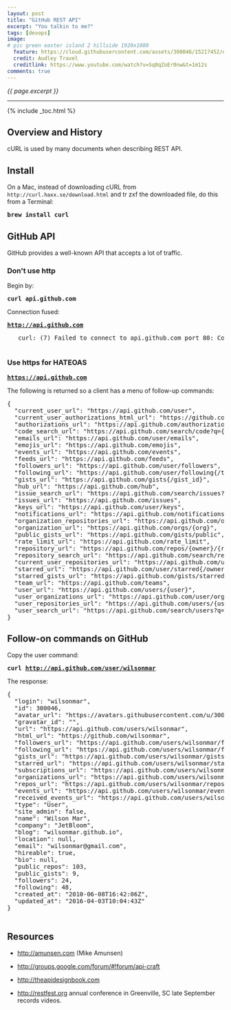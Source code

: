```yaml
---
layout: post
title: "GitHub REST API"
excerpt: "You talkin to me?"
tags: [devops]
image:
# pic green easter island 2 hillside 1920x1080
  feature: https://cloud.githubusercontent.com/assets/300046/15217452/d8d04062-1818-11e6-9a57-215db66655d2.jpg
  credit: Audley Travel
  creditlink: https://www.youtube.com/watch?v=Sq8qZoEr0nw&t=1m12s
comments: true
---
```

<i>{{ page.excerpt }}</i>
<hr />

{% include _toc.html %}

## Overview and History

cURL is used by many documents when describing REST API.

## Install

On a Mac, instead of downloading cURL from 
`http://curl.haxx.se/download.html`
and tr zxf the downloaded file, do this from a Terminal:

   <tt><strong>
   brew install curl
   </strong></tt>

## GitHub API

GitHub provides a well-known API that accepts a lot of traffic.

### Don't use http

Begin by:

   <tt><strong>
   curl api.github.com
   </strong></tt>

Connection fused:

   <tt><strong>
   http://api.github.com
   </strong></tt>

   <pre>
   curl: (7) Failed to connect to api.github.com port 80: Connection refused
   </pre>

### Use https for HATEOAS

   <tt><strong>
   https://api.github.com
   </strong></tt>

The following is returned so a client has a menu of follow-up
commands:

<pre>
{
  "current_user_url": "https://api.github.com/user",
  "current_user_authorizations_html_url": "https://github.com/settings/connections/applications{/client_id}",
  "authorizations_url": "https://api.github.com/authorizations",
  "code_search_url": "https://api.github.com/search/code?q={query}{&page,per_page,sort,order}",
  "emails_url": "https://api.github.com/user/emails",
  "emojis_url": "https://api.github.com/emojis",
  "events_url": "https://api.github.com/events",
  "feeds_url": "https://api.github.com/feeds",
  "followers_url": "https://api.github.com/user/followers",
  "following_url": "https://api.github.com/user/following{/target}",
  "gists_url": "https://api.github.com/gists{/gist_id}",
  "hub_url": "https://api.github.com/hub",
  "issue_search_url": "https://api.github.com/search/issues?q={query}{&page,per_page,sort,order}",
  "issues_url": "https://api.github.com/issues",
  "keys_url": "https://api.github.com/user/keys",
  "notifications_url": "https://api.github.com/notifications",
  "organization_repositories_url": "https://api.github.com/orgs/{org}/repos{?type,page,per_page,sort}",
  "organization_url": "https://api.github.com/orgs/{org}",
  "public_gists_url": "https://api.github.com/gists/public",
  "rate_limit_url": "https://api.github.com/rate_limit",
  "repository_url": "https://api.github.com/repos/{owner}/{repo}",
  "repository_search_url": "https://api.github.com/search/repositories?q={query}{&page,per_page,sort,order}",
  "current_user_repositories_url": "https://api.github.com/user/repos{?type,page,per_page,sort}",
  "starred_url": "https://api.github.com/user/starred{/owner}{/repo}",
  "starred_gists_url": "https://api.github.com/gists/starred",
  "team_url": "https://api.github.com/teams",
  "user_url": "https://api.github.com/users/{user}",
  "user_organizations_url": "https://api.github.com/user/orgs",
  "user_repositories_url": "https://api.github.com/users/{user}/repos{?type,page,per_page,sort}",
  "user_search_url": "https://api.github.com/search/users?q={query}{&page,per_page,sort,order}"
}
</pre>

## Follow-on commands on GitHub

Copy the user command:

   <tt><strong>
   curl http://api.github.com/user/wilsonmar
   </strong></tt>

   The response:

   <pre>
{
  "login": "wilsonmar",
  "id": 300046,
  "avatar_url": "https://avatars.githubusercontent.com/u/300046?v=3",
  "gravatar_id": "",
  "url": "https://api.github.com/users/wilsonmar",
  "html_url": "https://github.com/wilsonmar",
  "followers_url": "https://api.github.com/users/wilsonmar/followers",
  "following_url": "https://api.github.com/users/wilsonmar/following{/other_user}",
  "gists_url": "https://api.github.com/users/wilsonmar/gists{/gist_id}",
  "starred_url": "https://api.github.com/users/wilsonmar/starred{/owner}{/repo}",
  "subscriptions_url": "https://api.github.com/users/wilsonmar/subscriptions",
  "organizations_url": "https://api.github.com/users/wilsonmar/orgs",
  "repos_url": "https://api.github.com/users/wilsonmar/repos",
  "events_url": "https://api.github.com/users/wilsonmar/events{/privacy}",
  "received_events_url": "https://api.github.com/users/wilsonmar/received_events",
  "type": "User",
  "site_admin": false,
  "name": "Wilson Mar",
  "company": "JetBloom",
  "blog": "wilsonmar.github.io",
  "location": null,
  "email": "wilsonmar@gmail.com",
  "hireable": true,
  "bio": null,
  "public_repos": 103,
  "public_gists": 9,
  "followers": 24,
  "following": 48,
  "created_at": "2010-06-08T16:42:06Z",
  "updated_at": "2016-04-03T10:04:43Z"
}
   </pre>

## Resources

* http://amunsen.com (Mike Amunsen)

* http://groups.google.com/forum/#!forum/api-craft

* http://theapidesignbook.com 

* http://restfest.org
  annual conference in Greenville, SC late September
  records videos.
